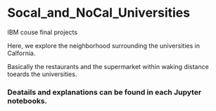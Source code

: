 # Socal_and_NoCal_Universities

IBM couse final projects

Here, we explore the neighborhood surrounding the universities in Calfornia.

Basically the restaurants and the supermarket within waking distance toeards the universities.

### Deatails and explanations can be found in each Jupyter notebooks.
